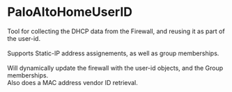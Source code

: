 # PaloAltoHomeUserID

Tool for collecting the DHCP data from the Firewall, and reusing it as part of the user-id. <br>
<br>
Supports Static-IP address assignements, as well as group memberships.<br>
<br>
Will dynamically update the firewall with the user-id objects, and the Group memberships.<br>
Also does a MAC address vendor ID retrieval.<br>

